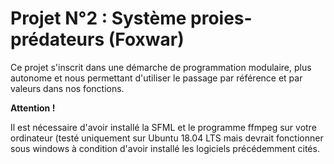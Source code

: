 # Projet N°2 : Système proies-prédateurs (Foxwar) 

Ce projet s'inscrit dans une démarche de programmation modulaire, plus autonome et 
nous permettant d'utiliser le passage par référence et par valeurs dans nos fonctions.

__Attention !__ 

Il est nécessaire d'avoir installé la SFML et le programme ffmpeg sur votre ordinateur (testé uniquement sur Ubuntu 18.04 LTS mais devrait
fonctionner sous windows à condition d'avoir installé les logiciels précédemment cités.
